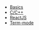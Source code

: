 <!-- TITLE: Emacs -->

* [Basics](/emacs/basics)
* [C/C++](/emacs/ccplusplus)
* [ReactJS](/emacs/reactjs)
* [Term-mode](/emacs/termmode)


